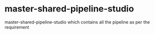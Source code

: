 # master-shared-pipeline-studio
master-shared-pipeline-studio which contains all the pipeline as per the requirement
